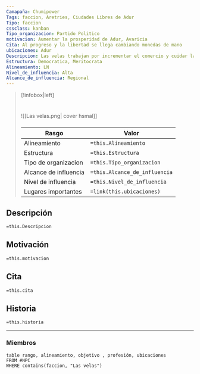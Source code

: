 ```yaml
---
Camapaña: Chumipower
Tags: faccion, Aretries, Ciudades Libres de Adur
Tipo: faccion
cssclass: kanban
Tipo_organizacion: Partido Politico
motivacion: Aumentar la prosperidad de Adur, Avaricia
Cita: Al progreso y la libertad se llega cambiando monedas de mano
ubicaciones: Adur
Descripcion: Las velas trabajan por incrementar el comercio y cuidar la economía de las ciudades. A nivel nacional, su ambicion se traduce en incrementar el control comercial sobre los imperios del Amanecer y Atardecer y asegurar las rutas de los mares de sangre.
Estructura: Democratica, Meritocrata
Alineamiento: LN
Nivel_de_influencia: Alta
Alcance_de_influencia: Regional
---
```


> [!infobox|left]
>  #
> ![[Las velas.png| cover hsmal]]
> ###
> |Rasgo | Valor |
> | --- | --- |
> | Alineamiento | `=this.Alineamiento`|
> | Estructura | `=this.Estructura` |
> | Tipo de organizacion | `=this.Tipo_organizacion` |
>  | Alcance de influencia| `=this.Alcance_de_influencia` |
>  | Nivel de influencia| `=this.Nivel_de_influencia` |
>  | Lugares  importantes| `=link(this.ubicaciones)` |


## Descripción
`=this.Descripcion`
## Motivación
`=this.motivacion`
## Cita
`=this.cita`
## Historia
`=this.historia`


___

### Miembros

```dataview
table rango, alineamiento, objetivo , profesión, ubicaciones
FROM #NPC
WHERE contains(faccion, "Las velas")
```